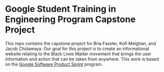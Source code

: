 # Google Student Training in Engineering Program Capstone Project

This repo contains the capstone project for Bria Fassler, Kofi Meighan, and Jacob Chidawaya. Our goal for this project is to create an informational website relating to the Black Lives Matter movement that brings the user information and action that can be taken from anywhere. This work is based on the [Google Software Product Sprint](https://g.co/softwareproductsprint) program.
